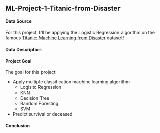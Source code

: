 ## ML-Project-1-Titanic-from-Disaster

#### Data Source

For this project, I'll be applying the Logistic Regression algorithm on the famous [Titanic: Machine Learning from Disaster](https://www.kaggle.com/c/titanic) dataset!
  
#### Data Description



#### Project Goal

 The goal for this project:
* Apply multiple classification machine learning algorithm 
    * Logisitc Regression
    * KNN
    * Decision Tree
    * Random Foresting
    * SVM
* Predict survival or deceased

#### Conclusion
